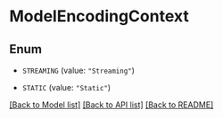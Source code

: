 # ModelEncodingContext

## Enum


* `STREAMING` (value: `"Streaming"`)

* `STATIC` (value: `"Static"`)


[[Back to Model list]](../README.md#documentation-for-models) [[Back to API list]](../README.md#documentation-for-api-endpoints) [[Back to README]](../README.md)


